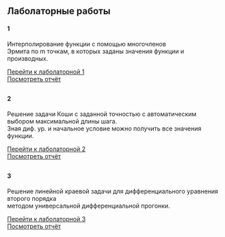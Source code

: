 <h2>Лаболаторные работы</h2>

<h4>1</h4>

Интерполирование функции с помощью многочленов <br/>
Эрмита по m точкам, в которых заданы значения функции и производных.

[Перейти к лаболаторной 1](https://github.com/NIOHOMY/Numerical_Methods_6_semester/tree/lab1) <br/>
[Посмотреть отчёт](https://github.com/NIOHOMY/Numerical_Methods_6_semester/blob/master/otchyot_3_kurs_62_gruppa_1_podgruppa_PakhomovaPV-1.pdf)
##

<h4>2</h4>

Решение задачи Коши с заданной точностью с автоматическим выбором максимальной длины шага. <br/>
Зная диф. ур. и начальное условие можно получить все значения функции.

[Перейти к лаболаторной 2](https://github.com/NIOHOMY/Numerical_Methods_6_semester/tree/lab2) <br/>
[Посмотреть отчёт](https://github.com/NIOHOMY/Numerical_Methods_6_semester/blob/master/otchyot_3_kurs_62_gruppa_1_podgruppa_PakhomovaPV-2.pdf)
##

<h4>3</h4>

Решение линейной краевой задачи для дифференциального уравнения второго порядка <br/>
методом универсальной дифференциальной прогонки.

[Перейти к лаболаторной 3](https://github.com/NIOHOMY/Numerical_Methods_6_semester/tree/lab3) <br/>
[Посмотреть отчёт](https://github.com/NIOHOMY/Numerical_Methods_6_semester/blob/master/otchyot_3_kurs_62_gruppa_1_podgruppa_PakhomovaPV-3.pdf)
##
